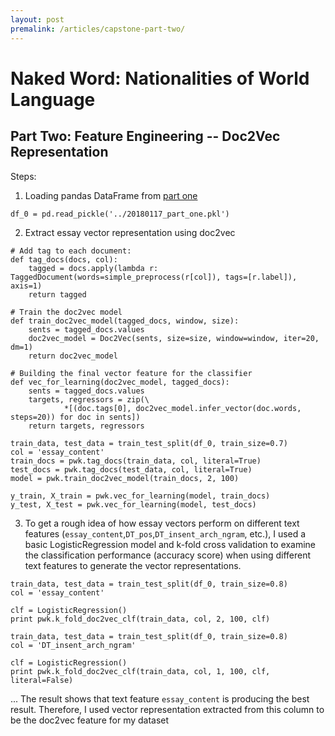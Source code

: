 ```yaml
---
layout: post
premalink: /articles/capstone-part-two/
---
```


# Naked Word: Nationalities of World Language
## Part Two: Feature Engineering -- Doc2Vec Representation

Steps:
1. Loading pandas DataFrame from [part one](www.google.com)
```
df_0 = pd.read_pickle('../20180117_part_one.pkl')
```
2. Extract essay vector representation using doc2vec
```
# Add tag to each document:
def tag_docs(docs, col):
    tagged = docs.apply(lambda r: TaggedDocument(words=simple_preprocess(r[col]), tags=[r.label]), axis=1)
    return tagged

# Train the doc2vec model
def train_doc2vec_model(tagged_docs, window, size):
    sents = tagged_docs.values
    doc2vec_model = Doc2Vec(sents, size=size, window=window, iter=20, dm=1)
    return doc2vec_model

# Building the final vector feature for the classifier
def vec_for_learning(doc2vec_model, tagged_docs):
    sents = tagged_docs.values
    targets, regressors = zip(\
            *[(doc.tags[0], doc2vec_model.infer_vector(doc.words, steps=20)) for doc in sents])
    return targets, regressors

train_data, test_data = train_test_split(df_0, train_size=0.7)
col = 'essay_content'
train_docs = pwk.tag_docs(train_data, col, literal=True)
test_docs = pwk.tag_docs(test_data, col, literal=True)
model = pwk.train_doc2vec_model(train_docs, 2, 100)

y_train, X_train = pwk.vec_for_learning(model, train_docs)
y_test, X_test = pwk.vec_for_learning(model, test_docs)
```

3. To get a rough idea of how essay vectors perform on different text features (`essay_content`,`DT_pos`,`DT_insent_arch_ngram`, etc.), I used a basic LogisticRegression model and k-fold cross validation to examine the classification performance (accuracy score) when using different text features to generate the vector representations.
```
train_data, test_data = train_test_split(df_0, train_size=0.8)
col = 'essay_content'

clf = LogisticRegression()
print pwk.k_fold_doc2vec_clf(train_data, col, 2, 100, clf)
```

```
train_data, test_data = train_test_split(df_0, train_size=0.8)
col = 'DT_insent_arch_ngram'

clf = LogisticRegression()
print pwk.k_fold_doc2vec_clf(train_data, col, 1, 100, clf, literal=False)
```
...
The result shows that text feature `essay_content` is producing the best result. Therefore, I used vector representation extracted from this column to be the doc2vec feature for my dataset
